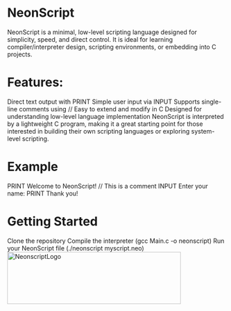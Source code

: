# NeonScript
NeonScript is a minimal, low-level scripting language designed for simplicity, speed, and direct control.
It is ideal for learning compiler/interpreter design, scripting environments, or embedding into C projects.

# Features:

Direct text output with PRINT <text>
Simple user input via INPUT <prompt>
Supports single-line comments using // <comment>
Easy to extend and modify in C
Designed for understanding low-level language implementation
NeonScript is interpreted by a lightweight C program, making it a great starting point for those interested in building their own scripting languages or exploring system-level scripting.

# Example
PRINT Welcome to NeonScript!
// This is a comment
INPUT Enter your name:
PRINT Thank you!
# Getting Started
Clone the repository
Compile the interpreter (gcc Main.c -o neonscript)
Run your NeonScript file (./neonscript myscript.neo)
<img width="400" height="120" alt="NeonscriptLogo" src="https://github.com/user-attachments/assets/efc9eb23-63fd-4e09-8d0b-0f689e295ded" />


